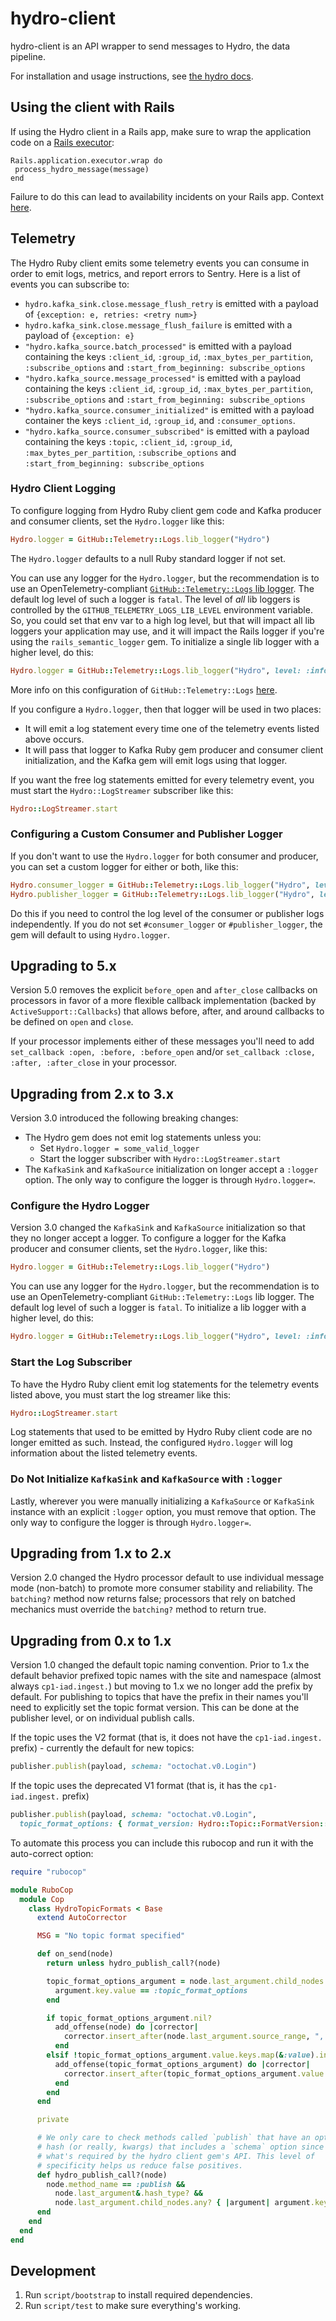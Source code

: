 # hydro-client

hydro-client is an API wrapper to send messages to Hydro, the data pipeline.

For installation and usage instructions, see [the hydro docs](https://thehub.github.com/epd/engineering/products-and-services/internal/hydro/installation/ruby/).

## Using the client with Rails
If using the Hydro client in a Rails app, make sure to wrap the application code on a [Rails executor](https://guides.rubyonrails.org/threading_and_code_execution.html#wrapping-application-code):
```
Rails.application.executor.wrap do
 process_hydro_message(message)
end
```
Failure to do this can lead to availability incidents on your Rails app. Context [here](https://github.com/github/data-pipelines/issues/2167#issuecomment-1804896314).

## Telemetry

The Hydro Ruby client emits some telemetry events you can consume in order to emit logs, metrics, and report errors to Sentry. Here is a list of events you can subscribe to:

* `hydro.kafka_sink.close.message_flush_retry` is emitted with a payload of `{exception: e, retries: <retry num>}`
* `hydro.kafka_sink.close.message_flush_failure` is emitted with a payload of `{exception: e}`
* `"hydro.kafka_source.batch_processed"` is emitted with a payload containing the keys `:client_id`, `:group_id`, `:max_bytes_per_partition`, `:subscribe_options` and `:start_from_beginning: subscribe_options`
* `"hydro.kafka_source.message_processed"` is emitted with a payload containing the keys `:client_id`, `:group_id`, `:max_bytes_per_partition`, `:subscribe_options` and `:start_from_beginning: subscribe_options`
* `"hydro.kafka_source.consumer_initialized"` is emitted with a payload container the keys `:client_id`, `:group_id`, and `:consumer_options`.
* `"hydro.kafka_source.consumer_subscribed"` is emitted with a payload containing the keys `:topic`, `:client_id`, `:group_id`, `:max_bytes_per_partition`, `:subscribe_options` and `:start_from_beginning: subscribe_options`

### Hydro Client Logging

To configure logging from Hydro Ruby client gem code and Kafka producer and consumer clients, set the `Hydro.logger` like this:

```ruby
Hydro.logger = GitHub::Telemetry::Logs.lib_logger("Hydro")
```

The `Hydro.logger` defaults to a null Ruby standard logger if not set.

You can use any logger for the `Hydro.logger`, but the recommendation is to use an OpenTelemetry-compliant [`GitHub::Telemetry::Logs` lib logger](https://github.com/github/github-telemetry-ruby). The default log level of such a logger is `fatal`. The level of _all_ lib loggers is controlled by the `GITHUB_TELEMETRY_LOGS_LIB_LEVEL` environment variable. So, you could set that env var to a high log level, but that will impact all lib loggers your application may use, and it will impact the Rails logger if you're using the `rails_semantic_logger` gem. To initialize a single lib logger with a higher level, do this:

```ruby
Hydro.logger = GitHub::Telemetry::Logs.lib_logger("Hydro", level: :info)
```

More info on this configuration of `GitHub::Telemetry::Logs` [here](https://thehub.github.com/epd/engineering/dev-practicals/observability/logging/github-telemetry-ruby-user-guide/#third-party-logs).

If you configure a `Hydro.logger`, then that logger will be used in two places:

* It will emit a log statement every time one of the telemetry events listed above occurs.
* It will pass that logger to Kafka Ruby gem producer and consumer client initialization, and the Kafka gem will emit logs using that logger.

If you want the free log statements emitted for every telemetry event, you must start the `Hydro::LogStreamer` subscriber like this:

```ruby
Hydro::LogStreamer.start
```

### Configuring a Custom Consumer and Publisher Logger

If you don't want to use the `Hydro.logger` for both consumer and producer, you can set a custom logger for either or both, like this:

```ruby
Hydro.consumer_logger = GitHub::Telemetry::Logs.lib_logger("Hydro", level: :info)
Hydro.publisher_logger = GitHub::Telemetry::Logs.lib_logger("Hydro", level: :debug)
```

Do this if you need to control the log level of the consumer or publisher logs independently. If you do not set `#consumer_logger` or `#publisher_logger`, the gem will default to using `Hydro.logger`.

## Upgrading to 5.x

Version 5.0 removes the explicit `before_open` and `after_close` callbacks on processors in favor of a more flexible callback implementation (backed by `ActiveSupport::Callbacks`) that allows before, after, and around callbacks to be defined on `open` and `close`.

If your processor implements either of these messages you'll need to add `set_callback :open, :before, :before_open` and/or `set_callback :close, :after, :after_close` in your processor.

## Upgrading from 2.x to 3.x

Version 3.0 introduced the following breaking changes:

* The Hydro gem does not emit log statements unless you:
  * Set `Hydro.logger = some_valid_logger`
  * Start the logger subscriber with `Hydro::LogStreamer.start`
* The `KafkaSink` and `KafkaSource` initialization on longer accept a `:logger` option. The only way to configure the logger is through `Hydro.logger=`.

### Configure the Hydro Logger

Version 3.0 changed the `KafkaSink` and `KafkaSource` initialization so that they no longer accept a logger. To configure a logger for the Kafka producer and consumer clients, set the `Hydro.logger`, like this:

```ruby
Hydro.logger = GitHub::Telemetry::Logs.lib_logger("Hydro")
```

You can use any logger for the `Hydro.logger`, but the recommendation is to use an OpenTelemetry-compliant `GitHub::Telemetry::Logs` lib logger. The default log level of such a logger is `fatal`. To initialize a lib logger with a higher level, do this:

```ruby
Hydro.logger = GitHub::Telemetry::Logs.lib_logger("Hydro", level: :info)
```

### Start the Log Subscriber

To have the Hydro Ruby client emit log statements for the telemetry events listed above, you must start the log streamer like this:

```ruby
Hydro::LogStreamer.start
```

Log statements that used to be emitted by Hydro Ruby client code are no longer emitted as such. Instead, the configured `Hydro.logger` will log information about the listed telemetry events.

### Do Not Initialize `KafkaSink` and `KafkaSource` with `:logger`

Lastly, wherever you were manually initializing a `KafkaSource` or `KafkaSink` instance with an explicit `:logger` option, you must remove that option. The only way to configure the logger is through `Hydro.logger=`.

## Upgrading from 1.x to 2.x

Version 2.0 changed the Hydro processor default to use individual message mode (non-batch) to promote more consumer stability and reliability. The `batching?` method now returns false; processors that rely on batched mechanics must override the `batching?` method to return true.

## Upgrading from 0.x to 1.x

Version 1.0 changed the default topic naming convention. Prior to 1.x the default behavior prefixed topic names with the site and namespace (almost always `cp1-iad.ingest.`) but moving to 1.x we no longer add the prefix by default. For publishing to topics that have the prefix in their names you'll need to explicitly set the topic format version. This can be done at the publisher level, or on individual publish calls.

If the topic uses the V2 format (that is, it does not have the `cp1-iad.ingest.` prefix) - currently the default for new topics:

```ruby
publisher.publish(payload, schema: "octochat.v0.Login")
```

If the topic uses the deprecated V1 format (that is, it has the `cp1-iad.ingest.` prefix)

```ruby
publisher.publish(payload, schema: "octochat.v0.Login",
  topic_format_options: { format_version: Hydro::Topic::FormatVersion::V1 })
```

To automate this process you can include this rubocop and run it with the auto-correct option:

```ruby
require "rubocop"

module RuboCop
  module Cop
    class HydroTopicFormats < Base
      extend AutoCorrector

      MSG = "No topic format specified"

      def on_send(node)
        return unless hydro_publish_call?(node)

        topic_format_options_argument = node.last_argument.child_nodes.find do |argument|
          argument.key.value == :topic_format_options
        end

        if topic_format_options_argument.nil?
          add_offense(node) do |corrector|
            corrector.insert_after(node.last_argument.source_range, ", topic_format_options: { format_version: Hydro::Topic::FormatVersion::V1 }")
          end
        elsif !topic_format_options_argument.value.keys.map(&:value).include?(:format_version)
          add_offense(topic_format_options_argument) do |corrector|
            corrector.insert_after(topic_format_options_argument.value.child_nodes.last.source_range, ", format_version: Hydro::Topic::FormatVersion::V1")
          end
        end
      end

      private

      # We only care to check methods called `publish` that have an options
      # hash (or really, kwargs) that includes a `schema` option since that's
      # what's required by the hydro client gem's API. This level of
      # specificity helps us reduce false positives.
      def hydro_publish_call?(node)
        node.method_name == :publish &&
          node.last_argument&.hash_type? &&
          node.last_argument.child_nodes.any? { |argument| argument.key.value == :schema }
      end
    end
  end
end
```

## Development

1. Run `script/bootstrap` to install required dependencies.
2. Run `script/test` to make sure everything's working.
